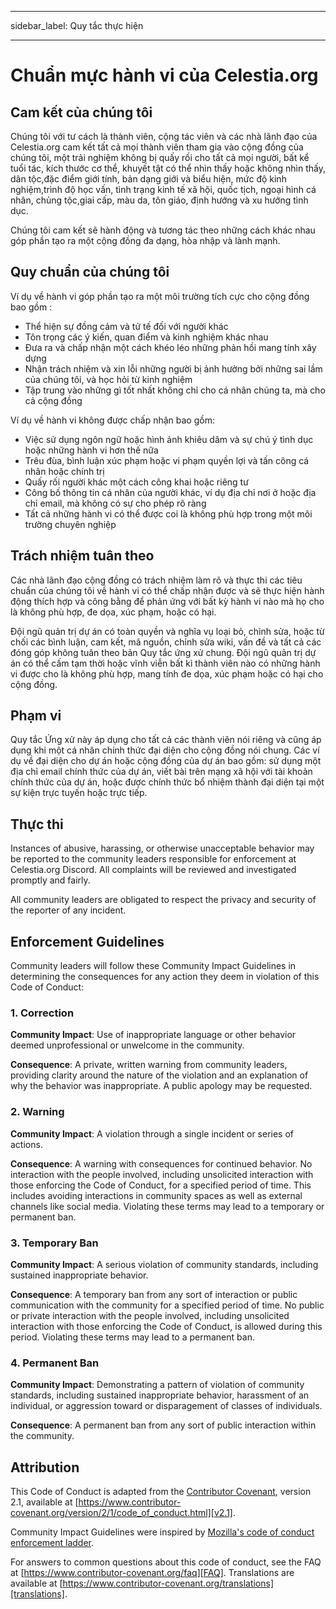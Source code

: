 - - -
sidebar_label: Quy tắc thực hiện
- - -

# Chuẩn mực hành vi của Celestia.org

## Cam kết của chúng tôi

Chúng tôi với tư cách là thành viên, cộng tác viên và các nhà lãnh đạo của Celestia.org cam kết tất cả mọi thành viên  tham gia vào cộng đồng của chúng tôi, một trải nghiệm không bị quấy rối cho tất cả mọi người, bất kể tuổi tác, kích thước cơ thể, khuyết tật có thể nhìn thấy hoặc không nhìn thấy, dân tộc,đặc điểm giới tính, bản dạng giới và biểu hiện, mức độ kinh nghiệm,trình độ học vấn, tình trạng kinh tế xã hội, quốc tịch, ngoại hình cá nhân, chủng tộc,giai cấp, màu da, tôn giáo, định hướng và xu hướng tình dục.

Chúng tôi cam kết sẽ hành động và tương tác theo những cách khác nhau góp phần tạo ra một cộng đồng đa dạng, hòa nhập và lành mạnh.

## Quy chuẩn của chúng tôi

Ví dụ về hành vi góp phần tạo ra một môi trường tích cực cho cộng đồng bao gồm :

* Thể hiện sự đồng cảm và tử tế đối với người khác
* Tôn trọng các ý kiến, quan điểm và kinh nghiệm khác nhau
* Đưa ra và chấp nhận một cách khéo léo những phản hồi mang tính xây dựng
* Nhận trách nhiệm và xin lỗi những người bị ảnh hưởng bởi những sai lầm của chúng tôi, và học hỏi từ kinh nghiệm
* Tập trung vào những gì tốt nhất không chỉ cho cá nhân chúng ta, mà cho cả cộng đồng

Ví dụ về hành vi không được chấp nhận bao gồm:

* Việc sử dụng ngôn ngữ hoặc hình ảnh khiêu dâm và sự chú ý tình dục hoặc những hành vi hơn thế nữa
* Trêu đùa, bình luận xúc phạm hoặc vi phạm quyền lợi và tấn công cá nhân hoặc chính trị
* Quấy rối người khác một cách công khai hoặc riêng tư
* Công bố thông tin cá nhân của người khác, ví dụ địa chỉ nơi ở hoặc địa chỉ email, mà không có sự cho phép rõ ràng
* Tất cả những hành vi có thể được coi là không phù hợp trong một môi trường chuyên nghiệp

## Trách nhiệm tuân theo

Các nhà lãnh đạo cộng đồng có trách nhiệm làm rõ và thực thi các tiêu chuẩn của chúng tôi về hành vi có thể chấp nhận được và sẽ thực hiện hành động thích hợp và công bằng để phản ứng với bất kỳ hành vi nào mà họ cho là không phù hợp, đe dọa,  xúc phạm, hoặc có hại.

Đội ngũ quản trị dự án có toàn quyền và nghĩa vụ loại bỏ, chỉnh sửa, hoặc từ chối các bình luận, cam kết, mã nguồn, chỉnh sửa wiki, vấn đề và tất cả các đóng góp không tuân theo bản Quy tắc ứng xử chung. Đội ngũ quản trị dự án có thể cấm tạm thời hoặc vĩnh viễn bất kì thành viên nào có những hành vi được cho là không phù hợp, mang tính đe dọa, xúc phạm hoặc có hại cho cộng đồng.

## Phạm vi

Quy tắc Ứng xử này áp dụng cho tất cả các thành viên nói riêng và cũng áp dụng khi một cá nhân chính thức đại diện cho cộng đồng nói chung. Các ví dụ về đại diện cho dự án hoặc cộng đồng của dự án bao gồm: sử dụng một địa chỉ email chính thức của dự án, viết bài trên mạng xã hội với tài khoản chính thức của dự án, hoặc được chính thức bổ nhiệm thành đại diện tại một sự kiện trực tuyến hoặc trực tiếp.

## Thực thi

Instances of abusive, harassing, or otherwise unacceptable behavior may be reported to the community leaders responsible for enforcement at Celestia.org Discord. All complaints will be reviewed and investigated promptly and fairly.

All community leaders are obligated to respect the privacy and security of the reporter of any incident.

## Enforcement Guidelines

Community leaders will follow these Community Impact Guidelines in determining the consequences for any action they deem in violation of this Code of Conduct:

### 1. Correction

**Community Impact**: Use of inappropriate language or other behavior deemed unprofessional or unwelcome in the community.

**Consequence**: A private, written warning from community leaders, providing clarity around the nature of the violation and an explanation of why the behavior was inappropriate. A public apology may be requested.

### 2. Warning

**Community Impact**: A violation through a single incident or series of actions.

**Consequence**: A warning with consequences for continued behavior. No interaction with the people involved, including unsolicited interaction with those enforcing the Code of Conduct, for a specified period of time. This includes avoiding interactions in community spaces as well as external channels like social media. Violating these terms may lead to a temporary or permanent ban.

### 3. Temporary Ban

**Community Impact**: A serious violation of community standards, including sustained inappropriate behavior.

**Consequence**: A temporary ban from any sort of interaction or public communication with the community for a specified period of time. No public or private interaction with the people involved, including unsolicited interaction with those enforcing the Code of Conduct, is allowed during this period. Violating these terms may lead to a permanent ban.

### 4. Permanent Ban

**Community Impact**: Demonstrating a pattern of violation of community standards, including sustained inappropriate behavior, harassment of an individual, or aggression toward or disparagement of classes of individuals.

**Consequence**: A permanent ban from any sort of public interaction within the community.

## Attribution

This Code of Conduct is adapted from the [Contributor Covenant][homepage], version 2.1, available at [https://www.contributor-covenant.org/version/2/1/code_of_conduct.html][v2.1].

Community Impact Guidelines were inspired by [Mozilla's code of conduct enforcement ladder][Mozilla CoC].

For answers to common questions about this code of conduct, see the FAQ at [https://www.contributor-covenant.org/faq][FAQ]. Translations are available at [https://www.contributor-covenant.org/translations][translations].

[homepage]: https://www.contributor-covenant.org
[v2.1]: https://www.contributor-covenant.org/version/2/1/code_of_conduct.html
[Mozilla CoC]: https://github.com/mozilla/diversity
[FAQ]: https://www.contributor-covenant.org/faq
[translations]: https://www.contributor-covenant.org/translations
